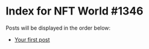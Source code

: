 # Index for NFT World #1346
Posts will be displayed in the order below:

- [Your first post](./001-first.md)

